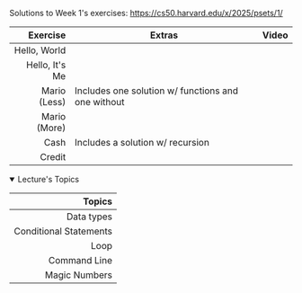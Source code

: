 Solutions to Week 1's exercises: https://cs50.harvard.edu/x/2025/psets/1/


|    Exercise    |                       Extras                       | Video |
|---------------:|----------------------------------------------------|-------|
| Hello, World   |                                                    |       |
| Hello, It's Me |                                                    |       |
| Mario (Less)   | Includes one solution w/ functions and one without |       |
| Mario (More)   |                                                    |       |  
| Cash           | Includes a solution w/ recursion                   |       |
| Credit         |                                                    |       |

<details open>
<summary>Lecture's Topics</summary>
  
| Topics                 |
|-----------------------:|
| Data types             | 
| Conditional Statements |
| Loop                   |
| Command Line           |
| Magic Numbers          |

</details>
